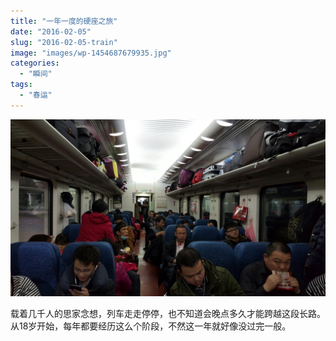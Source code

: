 ```yaml
---
title: "一年一度的硬座之旅"
date: "2016-02-05"
slug: "2016-02-05-train"
image: "images/wp-1454687679935.jpg"
categories: 
  - "瞬间"
tags: 
  - "春运"
---
```


![image](images/wp-1454687679935.jpg "wp-1454687679935")

载着几千人的思家念想，列车走走停停，也不知道会晚点多久才能跨越这段长路。从18岁开始，每年都要经历这么个阶段，不然这一年就好像没过完一般。
